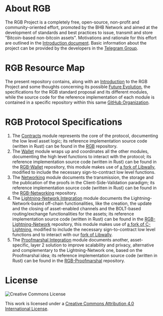 # About RGB
The RGB Project is a completely free, open-source, non-profit and community-oriented effort, promoted by the BHB Network and aimed at the development of standards and best practices to issue, transmit and store "Bitcoin-based non-bitcoin assets".
Motivations and rationale for this effort are outlined in the [Introduction document](00-introduction.md).
Basic information about the project can be provided by the developers in the [Telegram Group](https://t.me/rgbtelegram).

# RGB Resource Map
The present repository contains, along with an [Introduction](00-introduction.md) to the RGB Project and some thoughts concerning its possible [Future Evolution](06-future-evolution.md), the specifications for the RGB standard proposal and its different modules, while the source code for the reference implementation of each module is contained in a specific repository within this same [GitHub Organization](https://github.com/rgb-org).

# RGB Protocol Specifications
1. The [Contracts](01-contracts.md) module represents the core of the protocol, documenting the low level asset logic; its reference implementation source code (written in Rust) can be found in the [RGB](https://github.com/rgb-org/rgb) repository.
2. The [Wallet](02-wallet.md) module wraps up and coordinates all the other modules, documenting the high level functions to interact with the protocol; its reference implementation source code (written in Rust) can be found in the [RGB-Wallet](https://github.com/rgb-org/rgb-wallet) repository, this module makes use of [a fork of Libwally](https://github.com/rgb-org/libwally-core), modified to include the necessary sign-to-contract low level functions.
3. The [Networking](03-networking.md) module documents the transmission, the storage and the publication of the proofs in the Client-Side-Validation paradigm; its reference implementation source code (written in Rust) can be found in the [RGB-Networking](https://github.com/rgb-org/rgb-networking) repository.
4. The [Lightning-Network Integration](04-lightning-network.md) module documents the Lightning-Network-based off-chain functionalities, like the creation, the update and the closing of asset-enabled channels and the BOLT-based routing/exchange functionalities for the assets; its reference implementation source code (written in Rust) can be found in the [RGB-Lightning-Network](https://github.com/rgb-org/rgb-lightning) repository, this module makes use of [a fork of C-Lightning](https://github.com/rgb-org/lightning), modified to include the necessary sign-to-contract low level functions and to interact with our [fork of Libwally](https://github.com/rgb-org/libwally-core).
5. The [Proofmarshal Integration](05-proofmarshal.md) module documents another, asset-specific, layer 2 solution to improve scalability and privacy, alternative and complementary to the Lightning-Network one, based on the Proofmarshal idea; its reference implementation source code (written in Rust) can be found in the [RGB-Proofmarshal](https://github.com/rgb-org/rgb-proofmarshal) repository.

# License

![Creative Commons License](https://i.creativecommons.org/l/by/4.0/88x31.png "License CC-BY")

This work is licensed under a [Creative Commons Attribution 4.0 International License](http://creativecommons.org/licenses/by/4.0/).
